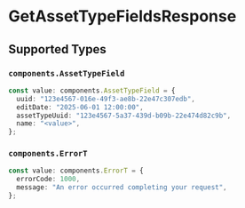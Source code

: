 # GetAssetTypeFieldsResponse


## Supported Types

### `components.AssetTypeField`

```typescript
const value: components.AssetTypeField = {
  uuid: "123e4567-016e-49f3-ae8b-22e47c307edb",
  editDate: "2025-06-01 12:00:00",
  assetTypeUuid: "123e4567-5a37-439d-b09b-22e474d82c9b",
  name: "<value>",
};
```

### `components.ErrorT`

```typescript
const value: components.ErrorT = {
  errorCode: 1000,
  message: "An error occurred completing your request",
};
```

